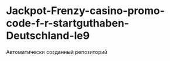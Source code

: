 # Jackpot-Frenzy-casino-promo-code-f-r-startguthaben-Deutschland-le9
Автоматически созданный репозиторий
